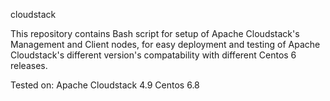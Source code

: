 cloudstack

This repository contains Bash script for setup of Apache Cloudstack's Management and Client nodes,
for easy deployment and testing of Apache Cloudstack's different version's compatability with different Centos 6 releases.


Tested on:
Apache Cloudstack 4.9
Centos 6.8
